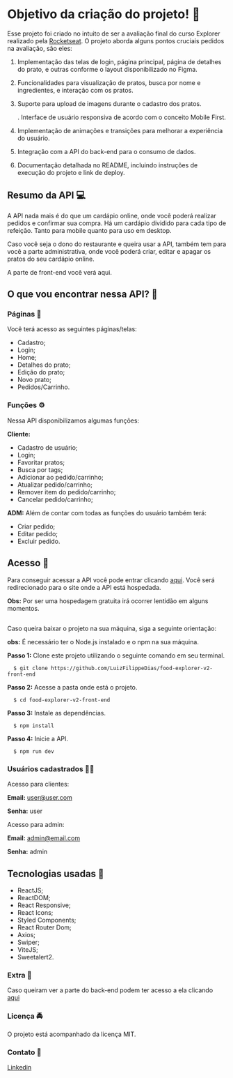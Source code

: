 # Objetivo da criação do projeto! 🚀

Esse projeto foi criado no intuito de ser a avaliação final do curso Explorer realizado pela <a href="https://www.rocketseat.com.br/">Rocketseat</a>.
O projeto aborda alguns pontos cruciais pedidos na avaliação, são eles:
1. Implementação das telas de login, página principal, página de detalhes do prato, e outras conforme o layout disponibilizado no Figma.
2. Funcionalidades para visualização de pratos, busca por nome e ingredientes, e interação com os pratos.
3. Suporte para upload de imagens durante o cadastro dos pratos.

   . Interface de usuário responsiva de acordo com o conceito Mobile First.
5. Implementação de animações e transições para melhorar a experiência do usuário.
6. Integração com a API do back-end para o consumo de dados.
7. Documentação detalhada no README, incluindo instruções de execução do projeto e link de deploy.

## Resumo da API 💻

A API nada mais é do que um cardápio online, onde você poderá realizar pedidos e confirmar sua compra. Há um cardápio dividido para cada tipo de refeição. Tanto para mobile quanto para uso em desktop.

Caso você seja o dono do restaurante e queira usar a API, também tem para você a parte administrativa, onde você poderá criar, editar e apagar os pratos do seu cardápio online.

A parte de front-end você verá aqui. 

## O que vou encontrar nessa API? 🤔

### Páginas 📜
Você terá acesso as seguintes páginas/telas:
- Cadastro;
- Login;
- Home;
- Detalhes do prato;
- Edição do prato;
- Novo prato;
- Pedidos/Carrinho.

### Funções ⚙️
Nessa API disponibilizamos algumas funções:

**Cliente:**
- Cadastro de usuário;
- Login;
- Favoritar pratos;
- Busca por tags;
- Adicionar ao pedido/carrinho;
- Atualizar pedido/carrinho;
- Remover item do pedido/carrinho;
- Cancelar pedido/carrinho;
  
**ADM:**
Além de contar com todas as funções do usuário também terá:
- Criar pedido;
- Editar pedido;
- Excluir pedido.

## Acesso 🔑
Para conseguir acessar a API você pode entrar clicando <a href="https://food-explorer-luiz-filippe.netlify.app/">aqui</a>. Você será redirecionado para o site onde a API está hospedada.

**Obs:** Por ser uma hospedagem gratuita irá ocorrer lentidão em alguns momentos.

##
Caso queira baixar o projeto na sua máquina, siga a seguinte orientação:

**obs:** É necessário ter o Node.js instalado e o npm na sua máquina.

**Passo 1:** Clone este projeto utilizando o seguinte comando em seu terminal.

      $ git clone https://github.com/LuizFilippeDias/food-explorer-v2-front-end
      
**Passo 2:** Acesse a pasta onde está o projeto.

      $ cd food-explorer-v2-front-end
      
**Passo 3:** Instale as dependências.

      $ npm install
      
**Passo 4:** Inicie a API.

      $ npm run dev
      
### Usuários cadastrados 👱‍♂️

Acesso para clientes: 

**Email:** user@user.com

**Senha:** user

Acesso para admin:

**Email:** admin@email.com

**Senha:** admin

## Tecnologias usadas 🧰
- ReactJS;
- ReactDOM;
- React Responsive;
- React Icons;
- Styled Components;
- React Router Dom;
- Axios;
- Swiper;
- ViteJS;
- Sweetalert2.

### Extra 🔔
Caso queiram ver a parte do back-end podem ter acesso a ela clicando <a href="https://github.com/LuizFilippeDias/food-explorer-v2-back-end">aqui</a>

### Licença 🚔
O projeto está acompanhado da licença MIT.

### Contato 📱
<a href="https://www.linkedin.com/in/luiz-guilherme-costa-filippe-dias-b559531a5/">Linkedin</a>
